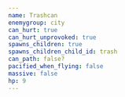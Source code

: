 ```yaml
---
name: Trashcan
enemygroup: city
can_hurt: true
can_hurt_unprovoked: true
spawns_children: true
spawns_children_child_id: trash
can_path: false?
pacified_when_flying: false
massive: false
hp: 9
---
```

